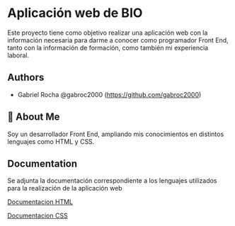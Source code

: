 
# Aplicación web de BIO

Este proyecto tiene como objetivo realizar una aplicación web con la información necesaria para darme a conocer como programador Front End, tanto con la información de formación, como también mi experiencia laboral. 

## Authors

- Gabriel Rocha @gabroc2000 (https://github.com/gabroc2000)


## 🚀 About Me
Soy un desarrollador Front End, ampliando mis conocimientos en distintos lenguajes como HTML y CSS. 


## Documentation

Se adjunta la documentación correspondiente a los lenguajes utilizados para la realización de la aplicación web

[Documentacion HTML](https://developer.mozilla.org/es/docs/Web/HTML)

[Documentacion CSS](https://developer.mozilla.org/es/docs/Web/CSS)
